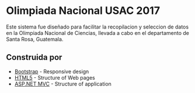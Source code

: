 # Olimpiada Nacional USAC 2017

Este sistema fue diseñado para facilitar la recopilacion y seleccion de datos en la Olimpiada Nacional de Ciencias, llevada a cabo en el departamento de Santa Rosa, Guatemala.

## Construida por

* [Bootstrap](https://getbootstrap.com/docs/3.3/) - Responsive design
* [HTML5](https://developer.mozilla.org/es/docs/HTML/HTML5) - Structure of Web pages
* [ASP.NET MVC](https://msdn.microsoft.com/es-es/library/dd381412(v=vs.108).aspx) - Structure of application
